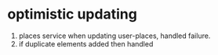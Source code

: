 # optimistic updating
1. places service when updating user-places, handled failure.
2. if duplicate elements added then handled